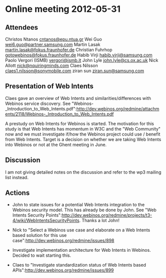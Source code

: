 Online meeting 2012-05-31
=========================

Attendees
---------

Christos Ntanos cntanos@epu.ntua.gr
Wei Guo wei6.guo@partner.samsung.com
Martin Lasak martin.lasak@fokus.fraunhofer.de
Christian Fuhrhop gotowebinos@fokus.fraunhofer.de
Habib Virji habib.virji@samsung.com
Paolo Vergori (ISMB) vergori@ismb.it
John Lyle john.lyle@cs.ox.ac.uk
Nick Allott nick@nquiringminds.com
Claes Nilsson claes1.nilsson@sonymobile.com
ziran sun ziran.sun@samsung.com

Presentation of Web Intents
---------------------------

Claes gave an overview of Web Intents and similarities/differences with Webinos service discovery. See "Webinos-_Introduction_to_Web_Intents.pdf":http://dev.webinos.org/redmine/attachments/2118/Webinos-_Introduction_to_Web_Intents.pdf

A prestudy on Web Intents for Webinos is started. The motivation for this study is that Web Intents has momentum in W3C and the "Web Community" now and we must investigate if/how the Webinos project could use / benefit from Web Intents. Target is a decision on whether we are taking Web Intents into Webinos or not at the Ghent meeting in June.

Discussion
----------

I am not giving detailed notes on the discussion and refer to the wp3 mailing list instead.

Actions
-------

-   John to state issues for a potential Web Intents integration to the Webinos security model. This has already be done by John. See "Web Intents Security Points":http://dev.webinos.org/redmine/projects/t3-4/wiki/WebIntentsSecurityPoints. Thanks a lot John!

-   Nick to "Select a Webinos use case and elaborate on a Web Intents based solution for this use case":http://dev.webinos.org/redmine/issues/898

-   Investigate implementation architecture for Web Intents in Webinos. Decided to wait starting this.

-   Claes to "Investigate standardization status of Web Intents based APIs":http://dev.webinos.org/redmine/issues/899

